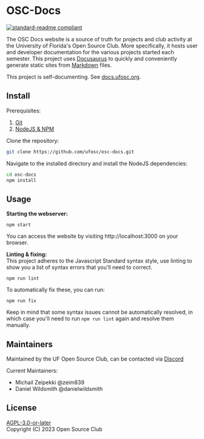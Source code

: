 # OSC-Docs
[![standard-readme compliant](https://img.shields.io/badge/readme%20style-standard-brightgreen.svg?style=flat-square)](https://github.com/RichardLitt/standard-readme)

The OSC Docs website is a source of truth for projects and club activity at the University of Florida's Open Source Club. More specifically, it hosts user and developer documentation for the various projects started each semester. This project uses [Docusaurus](https://docusaurus.io/) to quickly and conveniently generate static sites from [Markdown](https://www.markdownguide.org/basic-syntax/) files.

This project is self-documenting. See [docs.ufosc.org](https://docs.ufosc.org).

## Install

Prerequisites:
1. [Git](https://git-scm.com/downloads)
2. [NodeJS & NPM](https://nodejs.org/)

Clone the repository:
```bash
git clone https://github.com/ufosc/osc-docs.git
```

Navigate to the installed directory and install the NodeJS dependencies:
```bash
cd osc-docs
npm install
```

## Usage

<b>Starting the webserver:</b>
```
npm start
```
You can access the website by visiting http://localhost:3000 on your browser.

<b>Linting & fixing:</b>
<br/>
This project adheres to the Javascript Standard syntax style, use linting to show you a list of syntax errors that you'll need to correct.
```
npm run lint
```
To automatically fix these, you can run:
```
npm run fix
```
Keep in mind that some syntax issues cannot be automatically resolved, in which case you'll need to run `npm run lint` again and resolve them manually.

## Maintainers
Maintained by the UF Open Source Club, can be contacted via [Discord](https://discord.gg/j9g5dqSVD8)

Current Maintainers:
- Michail Zeipekki @zeim839
- Daniel Wildsmith @danielwildsmith

## License
[AGPL-3.0-or-later](LICENSE.md) <br/>
Copyright (C) 2023 Open Source Club
